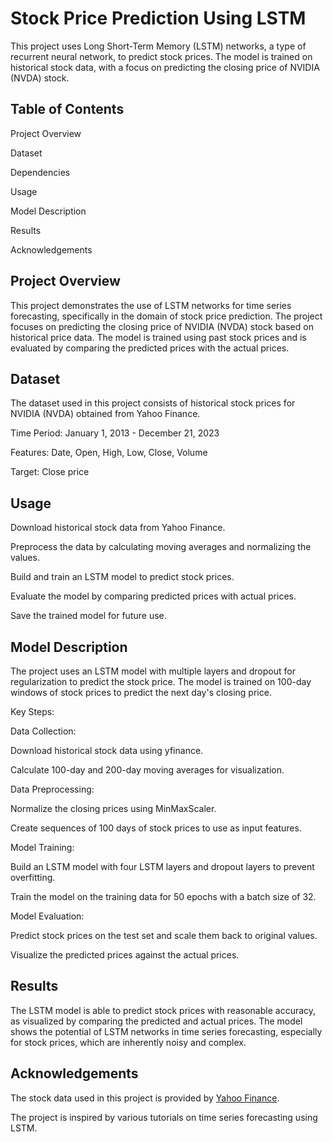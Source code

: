 # Stock Price Prediction Using LSTM

This project uses Long Short-Term Memory (LSTM) networks, a type of recurrent neural network, to predict stock prices. The model is trained on historical stock data, with a focus on predicting the closing price of NVIDIA (NVDA) stock.

## Table of Contents

Project Overview

Dataset

Dependencies

Usage

Model Description

Results

Acknowledgements


## Project Overview

This project demonstrates the use of LSTM networks for time series forecasting, specifically in the domain of stock price prediction. The project focuses on predicting the closing price of NVIDIA (NVDA) stock based on historical price data. The model is trained using past stock prices and is evaluated by comparing the predicted prices with the actual prices.


## Dataset

The dataset used in this project consists of historical stock prices for NVIDIA (NVDA) obtained from Yahoo Finance.

Time Period: January 1, 2013 - December 21, 2023

Features: Date, Open, High, Low, Close, Volume

Target: Close price


## Usage

Download historical stock data from Yahoo Finance.

Preprocess the data by calculating moving averages and normalizing the values.

Build and train an LSTM model to predict stock prices.

Evaluate the model by comparing predicted prices with actual prices.

Save the trained model for future use.


## Model Description

The project uses an LSTM model with multiple layers and dropout for regularization to predict the stock price. The model is trained on 100-day windows of stock prices to predict the next day's closing price.

Key Steps:

Data Collection:

Download historical stock data using yfinance.

Calculate 100-day and 200-day moving averages for visualization.

Data Preprocessing:

Normalize the closing prices using MinMaxScaler.

Create sequences of 100 days of stock prices to use as input features.

Model Training:

Build an LSTM model with four LSTM layers and dropout layers to prevent overfitting.

Train the model on the training data for 50 epochs with a batch size of 32.

Model Evaluation:

Predict stock prices on the test set and scale them back to original values.

Visualize the predicted prices against the actual prices.


## Results

The LSTM model is able to predict stock prices with reasonable accuracy, as visualized by comparing the predicted and actual prices. The model shows the potential of LSTM networks in time series forecasting, especially for stock prices, which are inherently noisy and complex.


## Acknowledgements

The stock data used in this project is provided by [Yahoo Finance](https://finance.yahoo.com/quote/NVDA/).

The project is inspired by various tutorials on time series forecasting using LSTM.
